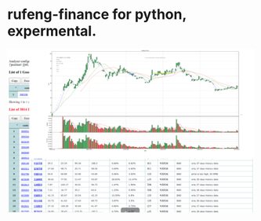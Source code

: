 # rufeng-finance for python, expermental.
![image](https://github.com/changbindu/rufeng-finance/blob/master/report.png)
